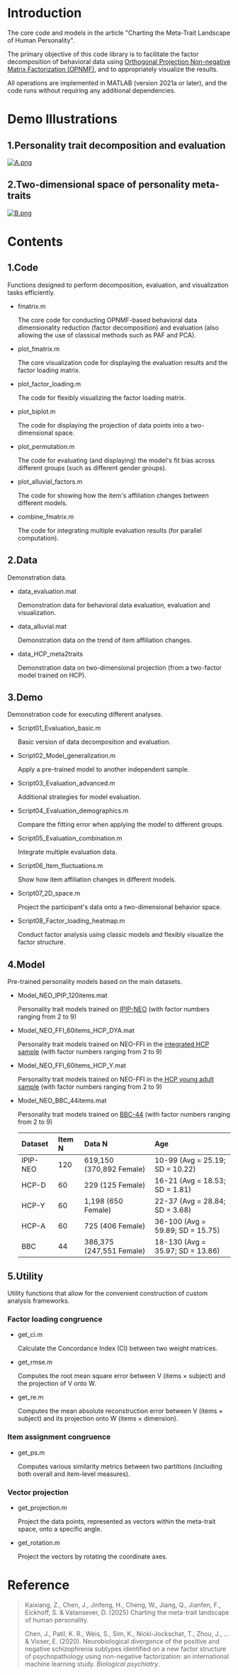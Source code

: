 # Introduction

The core code and models in the article "Charting the Meta-Trait Landscape of Human Personality".

The primary objective of this code library is to facilitate the factor decomposition of behavioral data using [Orthogonal Projection Non-negative Matrix Factorization (OPNMF)](https://github.com/asotiras/brainparts), and to appropriately visualize the results.

All operations are implemented in MATLAB (version 2021a or later), and the code runs without requiring any additional dependencies.

# Demo Illustrations

## **1.Personality trait decomposition and evaluation**

[![A.png](https://i.postimg.cc/gk6LWcXq/A.png)](https://postimg.cc/svsgPrJv)

## 2.Two-dimensional space of personality meta-traits

[![B.png](https://i.postimg.cc/wBF3ZQcD/B.png)](https://postimg.cc/VSrYbMhN)

# Contents

## 1.Code

Functions designed to perform decomposition, evaluation, and visualization tasks efficiently.

*   fmatrix.m

    The core code for conducting OPNMF-based behavioral data dimensionality reduction (factor decomposition) and evaluation (also allowing the use of classical methods such as PAF and PCA).

*   plot\_fmatrix.m

    The core visualization code for displaying the evaluation results and the factor loading matrix.

*   plot\_factor\_loading.m

    The code for flexibly visualizing the factor loading matrix.

*   plot\_biplot.m

    The code for displaying the projection of data points into a two-dimensional space.

*   plot\_permutation.m

    The code for evaluating (and displaying) the model's fit bias across different groups (such as different gender groups).

*   plot\_alluvial\_factors.m

    The code for showing how the item's affiliation changes between different models.

*   combine\_fmatrix.m

    The code for integrating multiple evaluation results (for parallel computation).

## 2.Data

Demonstration data.

*   data\_evaluation.mat

    Demonstration data for behavioral data evaluation, evaluation and visualization.
*   data\_alluvial.mat

    Demonstration data on the trend of item affiliation changes.
*   data\_HCP\_meta2traits

    Demonstration data on two-dimensional projection (from a two-factor model trained on HCP).

## 3.Demo

Demonstration code for executing different analyses.

*   Script01\_Evaluation\_basic.m

    Basic version of data decomposition and evaluation.
*   Script02\_Model\_generalization.m

    Apply a pre-trained model to another independent sample.
*   Script03\_Evaluation\_advanced.m

    Additional strategies for model evaluation.
*   Script04\_Evaluation\_demographics.m

    Compare the fitting error when applying the model to different groups.
*   Script05\_Evaluation\_combination.m

    Integrate multiple evaluation data.
*   Script06\_Item\_fluctuations.m

    Show how item affiliation changes in different models.
*   Script07\_2D\_space.m

    Project the participant's data onto a two-dimensional behavior space.
*   Script08\_Factor\_loading\_heatmap.m

    Conduct factor analysis using classic models and flexibly visualize the factor structure.

## 4.Model

Pre-trained personality models based on the main datasets.

*   Model\_NEO\_IPIP\_120items.mat

    Personality trait models trained on [IPIP-NEO](https://ipip.ori.org/) (with factor numbers ranging from 2 to 9)
*   Model\_NEO\_FFI\_60items\_HCP\_DYA.mat

    Personality trait models trained on NEO-FFI in the [integrated HCP sample](https://www.humanconnectome.org/) (with factor numbers ranging from 2 to 9)
*   Model\_NEO\_FFI\_60items\_HCP\_Y.mat

    Personality trait models trained on NEO-FFI in the[ HCP young adult sample](https://www.humanconnectome.org/) (with factor numbers ranging from 2 to 9)
*   Model\_NEO\_BBC\_44items.mat

    Personality trait models trained on [BBC-44](https://beta.ukdataservice.ac.uk/datacatalogue/doi/?id=7656#!#1) (with factor numbers ranging from 2 to 9)

    | Dataset  | **Item N** | **Data N**               | **Age**                          |
    | :------- | :--------- | :----------------------- | :------------------------------- |
    | IPIP-NEO | 120        | 619,150 (370,892 Female) | 10-99 (Avg = 25.19; SD = 10.22)  |
    | HCP-D    | 60         | 229 (125 Female)         | 16-21 (Avg = 18.53; SD = 1.81)   |
    | HCP-Y    | 60         | 1,198 (650 Female)       | 22-37 (Avg = 28.84; SD = 3.68)   |
    | HCP-A    | 60         | 725 (406 Female)         | 36-100 (Avg = 59.89; SD = 15.75) |
    | BBC      | 44         | 386,375 (247,551 Female) | 18-130 (Avg = 35.97; SD = 13.86) |

## 5.Utility

Utility functions that allow for the convenient construction of custom analysis frameworks.

### Factor loading congruence

*   get\_ci.m

    Calculate the Concordance Index (CI) between two weight matrices.
*   get\_rmse.m

    Computes the root mean square error between V (items × subject) and the projection of V onto W.
*   get\_re.m

    Computes the mean absolute reconstruction error between V (items × subject) and its projection onto W (items × dimension).

### Item assignment congruence

*   get\_ps.m

    Computes various similarity metrics between two partitions (including both overall and item-level measures).

### Vector projection

*   get\_projection.m

    Project the data points, represented as vectors within the meta-trait space, onto a specific angle.
*   get\_rotation.m

    Project the vectors by rotating the coordinate axes.

# Reference

> Kaixiang, Z., Chen, J., Jinfeng, H., Cheng, W., Jiang, Q., Jianfen, F., Eickhoff, S. & Vatansever, D. (2025) Charting the meta-trait landscape of human personality.
>
> Chen, J., Patil, K. R., Weis, S., Sim, K., Nickl-Jockschat, T., Zhou, J., ... & Visser, E. (2020). Neurobiological divergence of the positive and negative schizophrenia subtypes identified on a new factor structure of psychopathology using non-negative factorization: an international machine learning study. *Biological psychiatry*.

